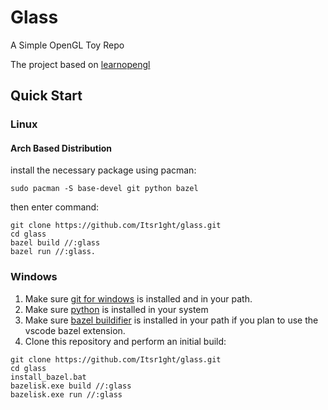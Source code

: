 # Glass

A Simple OpenGL Toy Repo

The project based on [learnopengl](https://learnopengl.com)

## Quick Start

<h3>Linux</h3>

<h4>Arch Based Distribution</h4>

install the necessary package using pacman:

~~~
sudo pacman -S base-devel git python bazel 
~~~

then enter command:

~~~
git clone https://github.com/Itsr1ght/glass.git
cd glass
bazel build //:glass
bazel run //:glass.
~~~


<h3>Windows</h3>

1) Make sure [git for windows](https://gitforwindows.org/) is installed and in your path.
2) Make sure [python](https://www.python.org/) is installed in your system
3) Make sure [bazel buildifier](https://github.com/bazelbuild/buildtools/releases) is installed in your path if you plan to use the vscode bazel extension.
4) Clone this repository and perform an initial build:

~~~
git clone https://github.com/Itsr1ght/glass.git
cd glass
install_bazel.bat
bazelisk.exe build //:glass
bazelisk.exe run //:glass
~~~

